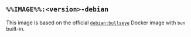 ## `%%IMAGE%%:<version>-debian`

This image is based on the official [`debian:bullseye`](https://hub.docker.com/_/debian) Docker image with `bun` built-in.
